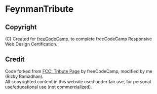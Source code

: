 # FeynmanTribute
<h2>Copyright</h2>
(C) Created for <a href="https://www.freecodecamp.org/">freeCodeCamp</a>, to complete freeCodeCamp Responsive Web Design Certification.
<h2>Credit</h2>
Code forked from <a href="https://codepen.io/freeCodeCamp/full/zNqgVx">FCC: Tribute Page</a> by freeCodeCamp, modified by me (Rizky Ramadhan).<br>
All copyrighted content in this website used under fair use, for personal use/educational use (not commercialized).
